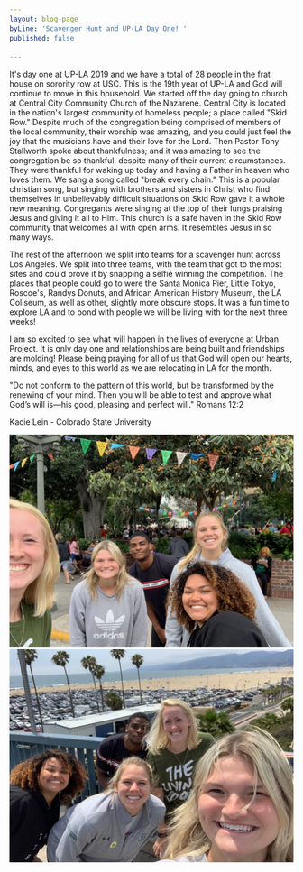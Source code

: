 ```yaml
---
layout: blog-page
byLine: 'Scavenger Hunt and UP-LA Day One! '
published: false

---
```

It's day one at UP-LA 2019 and we have a total of 28 people in the frat house on sorority row at USC. This is the 19th year of UP-LA and God will continue to move in this household. We started off the day going to church at Central City Community Church of the Nazarene. Central City is located in the nation's largest community of homeless people; a place called "Skid Row." Despite much of the congregation being comprised of members of the local community, their worship was amazing, and you could just feel the joy that the musicians have and their love for the Lord. Then Pastor Tony Stallworth spoke about thankfulness; and it was amazing to see the congregation be so thankful, despite many of their current circumstances. They were thankful for waking up today and having a Father in heaven who loves them. We sang a song called "break every chain." This is a popular christian song, but singing with brothers and sisters in Christ who find themselves in unbelievably difficult situations on Skid Row gave it a whole new meaning. Congregants were singing at the top of their lungs praising Jesus and giving it all to Him. This church is a safe haven in the Skid Row community that welcomes all with open arms. It resembles Jesus in so many ways.

The rest of the afternoon we split into teams for a scavenger hunt across Los Angeles. We split into three teams, with the team that got to the most sites and could prove it by snapping a selfie winning the competition. The places that people could go to were the Santa Monica Pier, Little Tokyo, Roscoe's, Randys Donuts, and African American History Museum, the LA Coliseum, as well as other, slightly more obscure stops. It was a fun time to explore LA and to bond with people we will be living with for the next three weeks!

I am so excited to see what will happen in the lives of everyone at Urban Project. It is only day one and relationships are being built and friendships are molding! Please being praying for all of us that God will open our hearts, minds, and eyes to this world as we are relocating in LA for the month.

"Do not conform to the pattern of this world, but be transformed by the renewing of your mind. Then you will be able to test and approve what God’s will is—his good, pleasing and perfect will." Romans 12:2

Kacie Lein - Colorado State University

![](/uploads/2019/06/03/IMG_2464.jpeg)![](/uploads/2019/06/03/IMG_2458.jpeg)